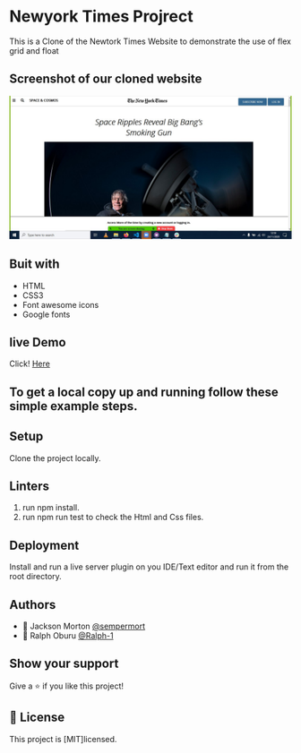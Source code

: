 # Newyork Times Projrect 

This is a Clone of the Newtork Times Website to demonstrate the use of flex grid and float

## Screenshot of our cloned website
![The project is built using HTML and CSS with an extensive use of the grid, flex ,float and css properties. ](images/screenshort.jpg)

## Buit with

- HTML
- CSS3
- Font awesome icons
- Google fonts

## live Demo

Click! [Here](https://raw.githack.com/sempermort/NewyorkTimes/Developing/Index.html)   

## To get a local copy up and running follow these simple example steps.

## Setup

Clone the project locally.

## Linters

1. run npm install.
2. run npm run test to check the Html and Css files.

## Deployment

Install and run a live server plugin on you IDE/Text editor and run it from the root directory.

## Authors
- 👤 Jackson Morton [@sempermort](https://github.com/sempermort) 
- 👤 Ralph Oburu [@Ralph-1](https://github.com/Ralph-1) 


## Show your support

Give a ⭐️ if you like this project!

## 📝 License

This project is [MIT]licensed.





